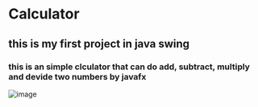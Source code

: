 # Calculator
## this is my first project in java swing
### this is an simple clculator that can do add, subtract, multiply and devide two numbers by javafx
![image](https://user-images.githubusercontent.com/96329796/234676287-b046e745-9669-409b-956f-ab107ed79bf6.png)
